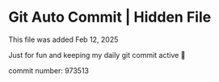 # Git Auto Commit | Hidden File

This file was added Feb 12, 2025

Just for fun and keeping my daily git commit active 🤪

commit number: 973513
